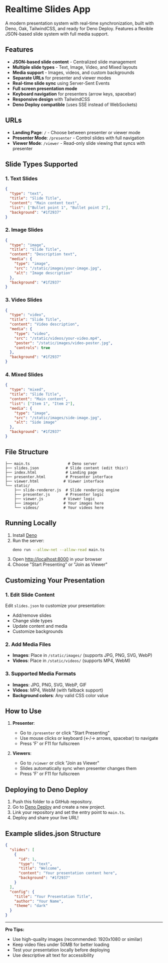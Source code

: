 # Realtime Slides App

A modern presentation system with real-time synchronization, built with Deno,
Oak, TailwindCSS, and ready for Deno Deploy. Features a flexible JSON-based
slide system with full media support.

## Features

- **JSON-based slide content** - Centralized slide management
- **Multiple slide types** - Text, Image, Video, and Mixed layouts
- **Media support** - Images, videos, and custom backgrounds
- **Separate URLs** for presenter and viewer modes
- **Real-time slide sync** using Server-Sent Events
- **Full screen presentation mode**
- **Keyboard navigation** for presenters (arrow keys, spacebar)
- **Responsive design** with TailwindCSS
- **Deno Deploy compatible** (uses SSE instead of WebSockets)

## URLs

- **Landing Page**: `/` - Choose between presenter or viewer mode
- **Presenter Mode**: `/presenter` - Control slides with full navigation
- **Viewer Mode**: `/viewer` - Read-only slide viewing that syncs with presenter

## Slide Types Supported

### 1. Text Slides

```json
{
  "type": "text",
  "title": "Slide Title",
  "content": "Main content text",
  "list": ["Bullet point 1", "Bullet point 2"],
  "background": "#1f2937"
}
```

### 2. Image Slides

```json
{
  "type": "image",
  "title": "Slide Title",
  "content": "Description text",
  "media": {
    "type": "image",
    "src": "/static/images/your-image.jpg",
    "alt": "Image description"
  },
  "background": "#1f2937"
}
```

### 3. Video Slides

```json
{
  "type": "video",
  "title": "Slide Title",
  "content": "Video description",
  "media": {
    "type": "video",
    "src": "/static/videos/your-video.mp4",
    "poster": "/static/images/video-poster.jpg",
    "controls": true
  },
  "background": "#1f2937"
}
```

### 4. Mixed Slides

```json
{
  "type": "mixed",
  "title": "Slide Title",
  "content": "Main content",
  "list": ["Item 1", "Item 2"],
  "media": {
    "type": "image",
    "src": "/static/images/side-image.jpg",
    "alt": "Side image"
  },
  "background": "#1f2937"
}
```

## File Structure

```
├── main.ts                 # Deno server
├── slides.json            # Slide content (edit this!)
├── index.html             # Landing page
├── presenter.html         # Presenter interface
├── viewer.html           # Viewer interface
└── static/
    ├── slide-renderer.js  # Slide rendering engine
    ├── presenter.js       # Presenter logic
    ├── viewer.js         # Viewer logic
    ├── images/           # Your images here
    └── videos/           # Your videos here
```

## Running Locally

1. Install [Deno](https://deno.land/)
2. Run the server:
   ```sh
   deno run --allow-net --allow-read main.ts
   ```
3. Open [http://localhost:8000](http://localhost:8000) in your browser
4. Choose "Start Presenting" or "Join as Viewer"

## Customizing Your Presentation

### 1. Edit Slide Content

Edit `slides.json` to customize your presentation:

- Add/remove slides
- Change slide types
- Update content and media
- Customize backgrounds

### 2. Add Media Files

- **Images**: Place in `/static/images/` (supports JPG, PNG, SVG, WebP)
- **Videos**: Place in `/static/videos/` (supports MP4, WebM)

### 3. Supported Media Formats

- **Images**: JPG, PNG, SVG, WebP, GIF
- **Videos**: MP4, WebM (with fallback support)
- **Background colors**: Any valid CSS color value

## How to Use

1. **Presenter**:
   - Go to `/presenter` or click "Start Presenting"
   - Use mouse clicks or keyboard (←/→ arrows, spacebar) to navigate
   - Press 'F' or F11 for fullscreen

2. **Viewers**:
   - Go to `/viewer` or click "Join as Viewer"
   - Slides automatically sync when presenter changes them
   - Press 'F' or F11 for fullscreen

## Deploying to Deno Deploy

1. Push this folder to a GitHub repository.
2. Go to [Deno Deploy](https://deno.com/deploy) and create a new project.
3. Link your repository and set the entry point to `main.ts`.
4. Deploy and share your live URL!

## Example slides.json Structure

```json
{
  "slides": [
    {
      "id": 1,
      "type": "text",
      "title": "Welcome",
      "content": "Your presentation content here",
      "background": "#1f2937"
    }
  ],
  "config": {
    "title": "Your Presentation Title",
    "author": "Your Name",
    "theme": "dark"
  }
}
```

---

**Pro Tips:**

- Use high-quality images (recommended: 1920x1080 or similar)
- Keep video files under 50MB for better loading
- Test your presentation locally before deploying
- Use descriptive alt text for accessibility
